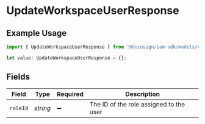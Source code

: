 # UpdateWorkspaceUserResponse

## Example Usage

```typescript
import { UpdateWorkspaceUserResponse } from "@docusign/iam-sdk/models/components";

let value: UpdateWorkspaceUserResponse = {};
```

## Fields

| Field                                   | Type                                    | Required                                | Description                             |
| --------------------------------------- | --------------------------------------- | --------------------------------------- | --------------------------------------- |
| `roleId`                                | *string*                                | :heavy_minus_sign:                      | The ID of the role assigned to the user |